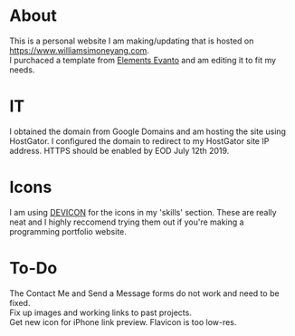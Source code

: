 
# About
This is a personal website I am making/updating that is hosted on https://www.williamsimoneyang.com. <br>
I purchaced a template from <a href="https://elements.envato.com">Elements Evanto</a> and am editing it to fit my needs.

# IT
I obtained the domain from Google Domains and am hosting the site using HostGator.  I configured the domain to redirect to my HostGator site IP address.  HTTPS should be enabled by EOD July 12th 2019.

# Icons
I am using <a href="https://konpa.github.io/devicon/">DEVICON</a> for the icons in my 'skills' section.
These are really neat and I highly reccomend trying them out if you're making a programming portfolio website.

# To-Do
The Contact Me and Send a Message forms do not work and need to be fixed. <br>
Fix up images and working links to past projects. <br>
Get new icon for iPhone link preview.  Flavicon is too low-res.
